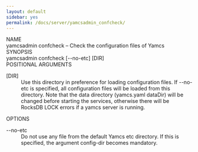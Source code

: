```yaml
---
layout: default
sidebar: yes
permalink: /docs/server/yamcsadmin_confcheck/
---
```


<div class="man-title">NAME</div>
<div class="man-section">
    yamcsadmin confcheck &ndash; Check the configuration files of Yamcs
</div>

<div class="man-title">SYNOPSIS</div>
<div class="man-synopsis">
    yamcsadmin confcheck [--no-etc] [DIR]
</div>

<div class="man-title">POSITIONAL ARGUMENTS</div>
<div class="man-section">
    <dl>
        <dt class="arg">[DIR]</dt>
        <dd>
            Use this directory in preference for loading configuration files. If --no-etc is specified, all configuration files will be loaded from this directory. Note that the data directory (yamcs.yaml dataDir) will be changed before starting the services, otherwise there will be RocksDB LOCK errors if a yamcs server is running.
        </dd>
    </dl>
</div>

<div class="man-title">OPTIONS</div>
<div class="man-section">
    <dl>
        <dt class="arg">--no-etc</dt>
        <dd>
            Do not use any file from the default Yamcs etc directory. If this is specified, the argument config-dir becomes mandatory.
        </dd>
    </dl>
</div>
